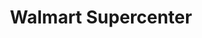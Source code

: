 ---
title: "Walmart Supercenter"
url: /murfreesboro/walmart-supercenter-old-fort-parkway/
shop: Supermarkt
---